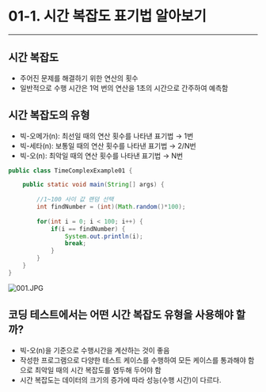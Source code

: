 # 01-1. 시간 복잡도 표기법 알아보기

---

## 시간 복잡도

- 주어진 문제를 해결하기 위한 연산의 횟수
- 일반적으로 수행 시간은 1억 번의 연산을 1초의 시간으로 간주하여 예측함

## 시간 복잡도의 유형

- 빅-오메가(n): 최선일 때의 연산 횟수를 나타낸 표기법 → 1번
- 빅-세타(n): 보통일 때의 연산 횟수를 나타낸 표기법 → 2/N번
- 빅-오(n): 최악일 때의 연산 횟수를 나타낸 표기법 → N번

```java
public class TimeComplexExample01 {

	public static void main(String[] args) {
		
		//1~100 사이 값 랜덤 선택
		int findNumber = (int)(Math.random()*100);
		
		for(int i = 0; i < 100; i++) {
			if(i == findNumber) {
				System.out.println(i);
				break;
			}
		}
	}
}
```

![001.JPG](01-1%20%E1%84%89%E1%85%B5%E1%84%80%E1%85%A1%E1%86%AB%20%E1%84%87%E1%85%A9%E1%86%A8%E1%84%8C%E1%85%A1%E1%86%B8%E1%84%83%E1%85%A9%20%E1%84%91%E1%85%AD%E1%84%80%E1%85%B5%E1%84%87%E1%85%A5%E1%86%B8%20%E1%84%8B%E1%85%A1%E1%86%AF%E1%84%8B%E1%85%A1%E1%84%87%E1%85%A9%E1%84%80%E1%85%B5%2089806c347b154a718397266fd228c596/001.jpg)

## 코딩 테스트에서는 어떤 시간 복잡도 유형을 사용해야 할까?

- 빅-오(n)을 기준으로 수행시간을 계산하는 것이 좋음
- 작성한 프로그램으로 다양한 테스트 케이스를 수행하여 모든 케이스를 통과해야 
함으로 최악일 때의 시간 복잡도를 염두해 두어야 함
- 시간 복잡도는 데이터의 크기의 증가에 따라 성능(수행 시간)이 다르다.